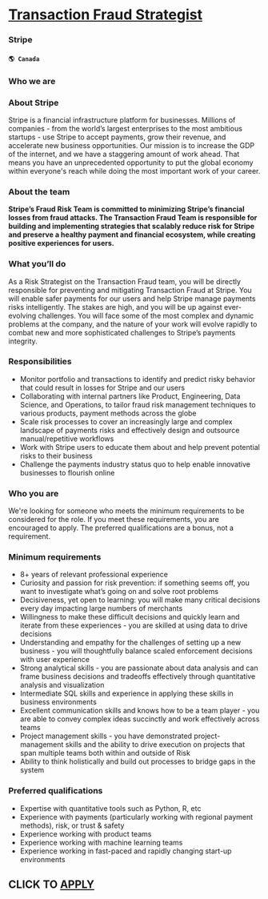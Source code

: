 # [Transaction Fraud Strategist](https://www.remotewlb.com/apply/transaction-fraud-strategist)  
### Stripe  
#### `🌎 Canada`  

### **Who we are**

###  **About Stripe**

Stripe is a financial infrastructure platform for businesses. Millions of companies - from the world’s largest enterprises to the most ambitious startups - use Stripe to accept payments, grow their revenue, and accelerate new business opportunities. Our mission is to increase the GDP of the internet, and we have a staggering amount of work ahead. That means you have an unprecedented opportunity to put the global economy within everyone's reach while doing the most important work of your career.

###  **About the team**

 **Stripe’s Fraud Risk Team is committed to minimizing Stripe’s financial losses from fraud attacks. The Transaction Fraud Team is responsible for building and implementing strategies that scalably reduce risk for Stripe and preserve a healthy payment and financial ecosystem, while creating positive experiences for users.**

###  **What you’ll do**

As a Risk Strategist on the Transaction Fraud team, you will be directly responsible for preventing and mitigating Transaction Fraud at Stripe. You will enable safer payments for our users and help Stripe manage payments risks intelligently. The stakes are high, and you will be up against ever-evolving challenges. You will face some of the most complex and dynamic problems at the company, and the nature of your work will evolve rapidly to combat new and more sophisticated challenges to Stripe’s payments integrity.

### **Responsibilities**

  * Monitor portfolio and transactions to identify and predict risky behavior that could result in losses for Stripe and our users
  * Collaborating with internal partners like Product, Engineering, Data Science, and Operations, to tailor fraud risk management techniques to various products, payment methods across the globe
  * Scale risk processes to cover an increasingly large and complex landscape of payments risks and effectively design and outsource manual/repetitive workflows
  * Work with Stripe users to educate them about and help prevent potential risks to their business
  * Challenge the payments industry status quo to help enable innovative businesses to flourish online

### **Who you are**

We're looking for someone who meets the minimum requirements to be considered for the role. If you meet these requirements, you are encouraged to apply. The preferred qualifications are a bonus, not a requirement.

###  **Minimum requirements**

  * 8+ years of relevant professional experience
  * Curiosity and passion for risk prevention: if something seems off, you want to investigate what’s going on and solve root problems
  * Decisiveness, yet open to learning: you will make many critical decisions every day impacting large numbers of merchants
  * Willingness to make these difficult decisions and quickly learn and iterate from these experiences - you are skilled at using data to drive decisions
  * Understanding and empathy for the challenges of setting up a new business - you will thoughtfully balance scaled enforcement decisions with user experience
  * Strong analytical skills - you are passionate about data analysis and can frame business decisions and tradeoffs effectively through quantitative analysis and visualization
  * Intermediate SQL skills and experience in applying these skills in business environments
  * Excellent communication skills and knows how to be a team player - you are able to convey complex ideas succinctly and work effectively across teams
  * Project management skills - you have demonstrated project-management skills and the ability to drive execution on projects that span multiple teams both within and outside of Risk
  * Ability to think holistically and build out processes to bridge gaps in the system

### **Preferred qualifications**

  * Expertise with quantitative tools such as Python, R, etc
  * Experience with payments (particularly working with regional payment methods), risk, or trust & safety
  * Experience working with product teams
  * Experience working with machine learning teams
  * Experience working in fast-paced and rapidly changing start-up environments

  
## CLICK TO [APPLY](https://www.remotewlb.com/apply/transaction-fraud-strategist)

